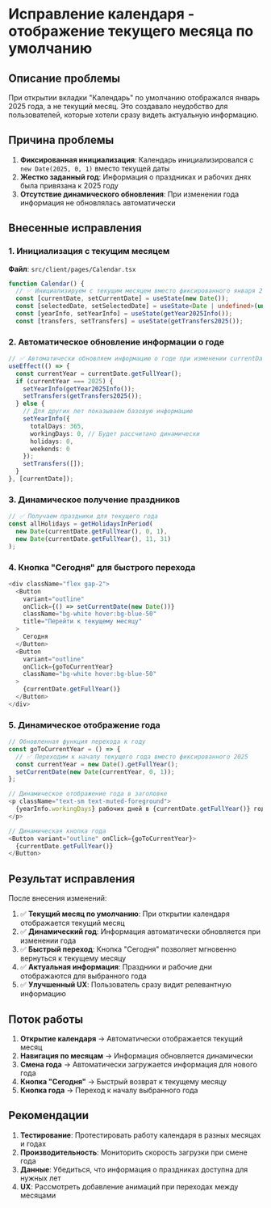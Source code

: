 # Исправление календаря - отображение текущего месяца по умолчанию

## Описание проблемы

При открытии вкладки "Календарь" по умолчанию отображался январь 2025 года, а не текущий месяц. Это создавало неудобство для пользователей, которые хотели сразу видеть актуальную информацию.

## Причина проблемы

1. **Фиксированная инициализация**: Календарь инициализировался с `new Date(2025, 0, 1)` вместо текущей даты
2. **Жестко заданный год**: Информация о праздниках и рабочих днях была привязана к 2025 году
3. **Отсутствие динамического обновления**: При изменении года информация не обновлялась автоматически

## Внесенные исправления

### 1. Инициализация с текущим месяцем

**Файл**: `src/client/pages/Calendar.tsx`

```typescript
function Calendar() {
  // ✅ Инициализируем с текущим месяцем вместо фиксированного января 2025
  const [currentDate, setCurrentDate] = useState(new Date());
  const [selectedDate, setSelectedDate] = useState<Date | undefined>(undefined);
  const [yearInfo, setYearInfo] = useState(getYear2025Info());
  const [transfers, setTransfers] = useState(getTransfers2025());
```

### 2. Автоматическое обновление информации о годе

```typescript
// ✅ Автоматически обновляем информацию о годе при изменении currentDate
useEffect(() => {
  const currentYear = currentDate.getFullYear();
  if (currentYear === 2025) {
    setYearInfo(getYear2025Info());
    setTransfers(getTransfers2025());
  } else {
    // Для других лет показываем базовую информацию
    setYearInfo({
      totalDays: 365,
      workingDays: 0, // Будет рассчитано динамически
      holidays: 0,
      weekends: 0
    });
    setTransfers([]);
  }
}, [currentDate]);
```

### 3. Динамическое получение праздников

```typescript
// ✅ Получаем праздники для текущего года
const allHolidays = getHolidaysInPeriod(
  new Date(currentDate.getFullYear(), 0, 1),
  new Date(currentDate.getFullYear(), 11, 31)
);
```

### 4. Кнопка "Сегодня" для быстрого перехода

```typescript
<div className="flex gap-2">
  <Button
    variant="outline"
    onClick={() => setCurrentDate(new Date())}
    className="bg-white hover:bg-blue-50"
    title="Перейти к текущему месяцу"
  >
    Сегодня
  </Button>
  <Button
    variant="outline"
    onClick={goToCurrentYear}
    className="bg-white hover:bg-blue-50"
  >
    {currentDate.getFullYear()}
  </Button>
</div>
```

### 5. Динамическое отображение года

```typescript
// Обновленная функция перехода к году
const goToCurrentYear = () => {
  // ✅ Переходим к началу текущего года вместо фиксированного 2025
  const currentYear = new Date().getFullYear();
  setCurrentDate(new Date(currentYear, 0, 1));
};

// Динамическое отображение года в заголовке
<p className="text-sm text-muted-foreground">
  {yearInfo.workingDays} рабочих дней в {currentDate.getFullYear()} году
</p>

// Динамическая кнопка года
<Button variant="outline" onClick={goToCurrentYear}>
  {currentDate.getFullYear()}
</Button>
```

## Результат исправления

После внесения изменений:

1. ✅ **Текущий месяц по умолчанию**: При открытии календаря отображается текущий месяц
2. ✅ **Динамический год**: Информация автоматически обновляется при изменении года
3. ✅ **Быстрый переход**: Кнопка "Сегодня" позволяет мгновенно вернуться к текущему месяцу
4. ✅ **Актуальная информация**: Праздники и рабочие дни отображаются для выбранного года
5. ✅ **Улучшенный UX**: Пользователь сразу видит релевантную информацию

## Поток работы

1. **Открытие календаря** → Автоматически отображается текущий месяц
2. **Навигация по месяцам** → Информация обновляется динамически
3. **Смена года** → Автоматически загружается информация для нового года
4. **Кнопка "Сегодня"** → Быстрый возврат к текущему месяцу
5. **Кнопка года** → Переход к началу выбранного года

## Рекомендации

1. **Тестирование**: Протестировать работу календаря в разных месяцах и годах
2. **Производительность**: Мониторить скорость загрузки при смене года
3. **Данные**: Убедиться, что информация о праздниках доступна для нужных лет
4. **UX**: Рассмотреть добавление анимаций при переходах между месяцами
